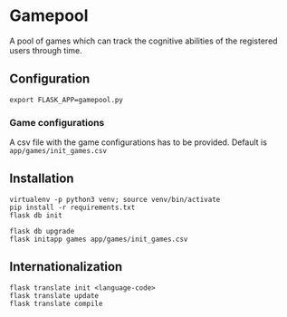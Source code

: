 # Gamepool

A pool of games which can track the cognitive abilities of the registered users through time.

## Configuration

```
export FLASK_APP=gamepool.py
```

### Game configurations

A csv file with the game configurations has to be provided. Default is ```app/games/init_games.csv```


## Installation

```
virtualenv -p python3 venv; source venv/bin/activate
pip install -r requirements.txt
flask db init

flask db upgrade
flask initapp games app/games/init_games.csv
```

## Internationalization

```
flask translate init <language-code>
flask translate update
flask translate compile
```